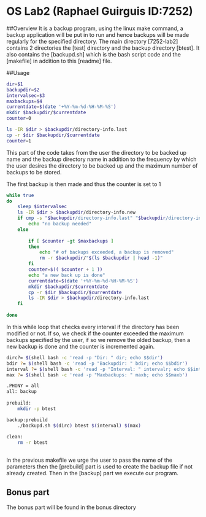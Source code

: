 # OS Lab2 (Raphael Guirguis ID:7252)
##Overview
It is a backup program, using the linux make command, a backup application will be put in to run and hence backups will be made regularly for the specified directory.
The main directory [7252-lab2] contains 2 directories the [test] directory and the backup directory [btest]. It also contains the [backupd.sh] which is the bash script code and the [makefile] in addition to this [readme] file.

##Usage
```bash
dir=$1
backupdir=$2
intervalsec=$3
maxbackups=$4
currentdate=$(date '+%Y-%m-%d-%H-%M-%S')
mkdir $backupdir/$currentdate
counter=0

ls -IR $dir > $backupdir/directory-info.last
cp -r $dir $backupdir/$currentdate
counter=1
```
This part of the code takes from the user the directory to be backed up name and the backup directory name in addition to the frequency by which the user desires the directory to be backed up and the maximum number of backups to be stored.

The first backup is then made and thus the counter is set to 1

```bash
while true
do
	sleep $intervalsec
	ls -IR $dir > $backupdir/directory-info.new
	if cmp -s "$backupdir/directory-info.last" "$backupdir/directory-info.new";then
		echo "no backup needed"
	else
		
		if [ $counter -gt $maxbackups ]
		then
			echo "# of backups exceeded, a backup is removed"
			rm -r $backupdir/"$(ls $backupdir | head -1)"
		fi
		counter=$(( $counter + 1 ))
		echo "a new back up is done"
		currentdate=$(date '+%Y-%m-%d-%H-%M-%S')
		mkdir $backupdir/$currentdate
		cp -r $dir $backupdir/$currentdate
		ls -IR $dir > $backupdir/directory-info.last
	fi
		
done
```

In this while loop that checks every interval if the directory has been modified or not. If so, we check if the counter exceeded the maximum backups specified by the user, if so we remove the olded backup, then a new backup is done and the counter is incremented again.


```bash
dirc?= $(shell bash -c 'read -p "Dir: " dir; echo $$dir')
bdir ?= $(shell bash -c 'read -p "Backupdir: " bdir; echo $$bdir')
interval ?= $(shell bash -c 'read -p "Interval: " intervalr; echo $$interval')
max ?= $(shell bash -c 'read -p "Maxbackups: " maxb; echo $$maxb')

.PHONY = all	
all: backup
	
prebuild:
	mkdir -p btest

backup:prebuild
	./backupd.sh $(dirc) btest $(interval) $(max)
	
clean:
	rm -r btest
	
```
In the previous makefile we urge the user to pass the name of the parameters then the [prebuild] part is used to create the backup file if not already created. Then in the [backup] part we execute our program.

## Bonus part
The bonus part will be found in the bonus directory
